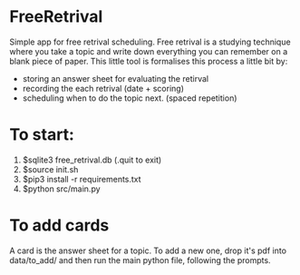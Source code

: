 # FreeRetrival
Simple app for free retrival scheduling. Free retrival is a studying technique where
you take a topic and write down everything you can remember on a blank piece of paper.
This little tool is formalises this process a little bit by:
- storing an answer sheet for evaluating the retirval
- recording the each retrival (date + scoring)
- scheduling when to do the topic next. (spaced repetition) 

# To start:
1. $sqlite3 free_retrival.db (.quit to exit)
2. $source init.sh
3. $pip3 install -r requirements.txt
4. $python src/main.py  

# To add cards 
A card is the answer sheet for a topic. To add a new one, drop it's pdf into data/to_add/ and then run the main python file, following the prompts. 